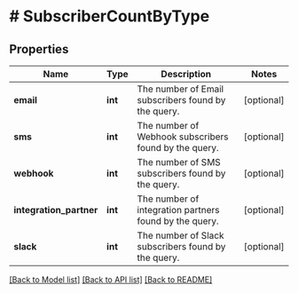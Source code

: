 # # SubscriberCountByType

## Properties

Name | Type | Description | Notes
------------ | ------------- | ------------- | -------------
**email** | **int** | The number of Email subscribers found by the query. | [optional]
**sms** | **int** | The number of Webhook subscribers found by the query. | [optional]
**webhook** | **int** | The number of SMS subscribers found by the query. | [optional]
**integration_partner** | **int** | The number of integration partners found by the query. | [optional]
**slack** | **int** | The number of Slack subscribers found by the query. | [optional]

[[Back to Model list]](../../README.md#models) [[Back to API list]](../../README.md#endpoints) [[Back to README]](../../README.md)
